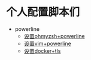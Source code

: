# 个人配置脚本们

- powerline
  - [设置ohmyzsh+powerline](scripts/setzshrc.sh)
  - [设置vim+powerline](scripts/setvim.sh)
  - [设置docker+tls](scripts/setdockertls.sh)